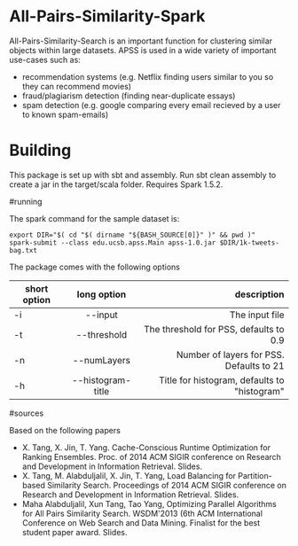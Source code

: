 # All-Pairs-Similarity-Spark


All-Pairs-Similarity-Search is an important function for clustering similar objects within large datasets. APSS is used in a wide variety of important use-cases such as:

- recommendation systems (e.g. Netflix finding users similar to you so they can recommend movies)
- fraud/plagiarism detection (finding near-duplicate essays)
- spam detection (e.g. google comparing every email recieved by a user to known spam-emails)

# Building


This package is set up with sbt and assembly. Run sbt clean assembly to create a jar in the target/scala folder. Requires Spark 1.5.2.


#running

The spark command for the sample dataset is:

```
export DIR="$( cd "$( dirname "${BASH_SOURCE[0]}" )" && pwd )"
spark-submit --class edu.ucsb.apss.Main apss-1.0.jar $DIR/1k-tweets-bag.txt
```
The package comes with the following options


| short option |      long option      |                               description |
|----|:-----------------:|---------------------------------------------:|
| -i |      --input      |                               The input file |
| -t |    --threshold    |       The threshold for PSS, defaults to 0.9 |
| -n |    --numLayers    |     Number of layers for PSS. Defaults to 21 |
| -h | --histogram-title | Title for histogram, defaults to "histogram" |


#sources

Based on the following papers

- X. Tang, X. Jin, T. Yang. Cache-Conscious Runtime Optimization for Ranking Ensembles. Proc. of 2014 ACM SIGIR conference on Research and Development in Information Retrieval. Slides.
- X. Tang, M. Alabduljalil, X. Jin, T. Yang, Load Balancing for Partition-based Similarity Search. Proceedings of 2014 ACM SIGIR conference on Research and Development in Information Retrieval. Slides.
- Maha Alabduljalil, Xun Tang, Tao Yang, Optimizing Parallel Algorithms for All Pairs Similarity Search. WSDM'2013 (6th ACM International Conference on Web Search and Data Mining. Finalist for the best student paper award. Slides.
